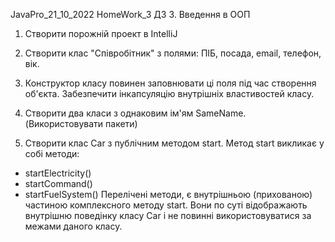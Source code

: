 JavaPro_21_10_2022 HomeWork_3
ДЗ 3. Введення в ООП

1. Створити порожній проект в IntelliJ

2. Створити клас "Співробітник" з полями: ПІБ, посада, email, телефон, вік.

3. Конструктор класу повинен заповнювати ці поля під час створення об'єкта. Забезпечити інкапсуляцію внутрішніх властивостей класу.

4. Створити два класи з однаковим ім'ям SameName. (Використовувати пакети)

5. Створити клас Car з публічним методом start. Метод start викликає у собі методи:
- startElectricity()
- startCommand()
- startFuelSystem()
  Перелічені методи, є внутрішньою (прихованою) частиною комплексного методу start. Вони по суті відображають внутрішню поведінку класу Car і не повинні використовуватися за межами даного класу.
